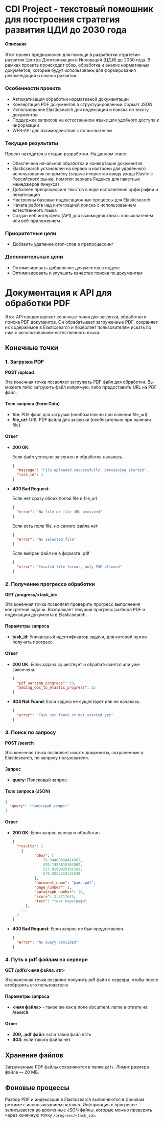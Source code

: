 # CDI Project - текстовый помошник для построения стратегия развития ЦДИ до 2030 года

#### Описание
Этот проект предназначен для помощи в разработки стратегии развития Центра Дигитализации и Инноваций (ЦДИ) до 2030 года. В рамках проекта происходит сбор, обработка и анализ нормативных документов, которые будут использованы для формирования рекомендаций и планов развития.

### Особенности проекта
- Автоматизация обработки нормативной документации
- Конвертация PDF документов в структурированный формат JSON
- Использование Elasticsearch для индексации и поиска по тексту документов
- Поддержка запросов на естественном языке для удобного доступа к информации
- WEB-API для взаимодействия с пользователем

### Текущие результаты
Проект находится в стадии разработки. На данном этапе:
- Обеспечена начальная обработка и конвертация документов
- Elasticsearch установлен на сервер и настроен для удалённого использования по домену (задача непростая ввиду ухода Elastic с Российского рынка, помогли зеркала Яндекса для пакетных менеджеров линукса)
- Добавлен препроцессинг текстов в виде исправления орфаграфии и лематизации
- Настроены базовые индексационные процессы для Elasticsearch
- Начата работа над интеграцией поиска с использованием естественного языка
- Создан веб интерфейс (API) для взаимодействия с пользователем или веб-приложением

### Приоритетные цели
- Добавить удаление стоп-слов в препроцессинг

### Дополнительные цели
- Оптимизировать добавление документов в индекс
- Оптимизировать и улучшить качество поиска по документам


# Документация к API для обработки PDF
Этот API предоставляет конечные точки для загрузки, обработки и поиска PDF документов. Он обрабатывает загруженные PDF, сохраняет их содержимое в Elasticsearch и позволяет пользователям искать по ним с использованием естественного языка.

## Конечные точки
### 1. Загрузка PDF
**POST /upload**

Эта конечная точка позволяет загружать PDF файл для обработки. Вы можете либо загрузить файл напрямую, либо предоставить URL на PDF файл.

#### Тело запроса (Form Data)
- **file**: PDF файл для загрузки (необязательно при наличии file_url).
- **file_url**: URL PDF файла для загрузки (необязательно при наличии file).

#### Ответ
- **200 OK**:

  Если файл успешно загружен и обработка началась.
  ```json
  {
    "message": "File uploaded successfully, processing started",
    "task_id": 1
  }
  ```
- **400 Bad Request**: 

  Если нет сразу обоих полей file и file_url
  ```json
  {
    "error": "No file or file URL provided"
  }
  ```
  Если есть поле file, но самого файла нет
  ```json
  {
    "error": "No selected file"
  }
  ```
  Если выбран файл не в формате .pdf
  ```json
  {
    "error": "Invalid file format, only PDF allowed"
  }
  ```

### 2. Получение прогресса обработки
**GET /progress/<task_id>**

Эта конечная точка позволяет проверить прогресс выполнения конкретной задачи. Возвращает текущий прогресс разбора PDF и индексации документа в Elasticsearch.

#### Параметры запроса
- **task_id**: Уникальный идентификатор задачи, для которой нужно получить прогресс.

#### Ответ
- **200 OK**: Если задача существует и обрабатывается или уже закончена.
  ```json
  {
    "pdf_parsing_progress": 50,
    "adding_doc_to_elastic_progress": 25
  }
  ```
- **404 Not Found**: Если задача не существует или не началась.
  ```json
  {
    "error": "Task not found or not started yet"
  }
  ```

### 3. Поиск по запросу
**POST /search**

Эта конечная точка позволяет искать документы, сохраненные в Elasticsearch, по запросу пользователя.

#### Запрос
- **query**: Поисковый запрос.

#### Тело запроса (JSON)
```json
{
  "query": "поисковый запрос"
}
```

#### Ответ
- **200 OK**: Если запрос успешно обработан.
  ```json
  {
    "results": [
      {
            "bbox": [
                70.94400024414062,
                570.1958618164062,
                527.9199829101562,
                678.9252319335938
            ],
            "document_name": "файл.pdf",
            "page_number": 1,
            "paragraph_number": 10,
            "score": 2.5717645,
            "text": "текс параграфа"
        },
      ...
    ]
  }
  ```
- **400 Bad Request**: Если запрос не был предоставлен.
  ```json
  {
    "error": "No query provided"
  }
  ```

### 4. Путь к pdf файлам на сервере
**GET /pdfs/<имя файла: str>**

Эта конечная точка позволит получить pdf файл с сервера, чтобы после отобразить его пользователю

#### Параметры запроса
- **<имя файла>** - такое же как в поле document_name в ответе на **/search**

#### Ответ
- **200, .pdf файл**: если такой файл есть
- **404**: если такого файла нет

## Хранение файлов

Загруженные PDF файлы сохраняются в папке `pdfs`. Лимит размера файла — 20 МБ.

## Фоновые процессы

Разбор PDF и индексация в Elasticsearch выполняются в фоновом режиме с использованием потоков. Информация о прогрессе записывается во временные JSON файлы, которые можно проверять через конечную точку `/progress/<task_id>`.
